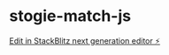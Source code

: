 # stogie-match-js

[Edit in StackBlitz next generation editor ⚡️](https://stackblitz.com/~/github.com/ozzyotero/stogie-match-js)